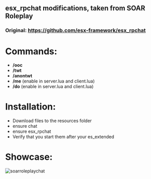 ## esx_rpchat modifications, taken from SOAR Roleplay
### Original: https://github.com/esx-framework/esx_rpchat

# Commands:
- **/ooc**
- **/twt**
- **/anontwt**
- **/me** (enable in server.lua and client.lua)
- **/do** (enable in server.lua and client.lua)

# Installation:
- Download files to the resources folder
- ensure chat
- ensure esx_rpchat
- Verify that you start them after your es_extended

# Showcase:
<img src="https://i.imgur.com/QnR8WYO.png" alt="soarroleplaychat">
